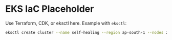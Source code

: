 # EKS IaC Placeholder
Use Terraform, CDK, or eksctl here. Example with `eksctl`:

```bash
eksctl create cluster --name self-healing --region ap-south-1 --nodes 2 --node-type t3.medium
```

